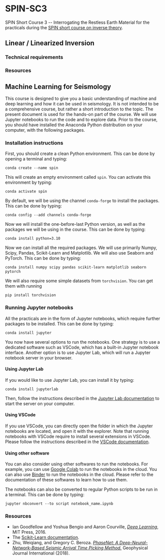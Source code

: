 # SPIN-SC3

SPIN Short Course 3 -- Interrogating the Restless Earth
Material for the practicals during the [SPIN short course on inverse theory](https://spin-itn.eu/sc3/).

## Linear / Linearized Inversion

### Technical requirements

### Resources

## Machine Learning for Seismology

This course is designed to give you a basic understanding of machine and deep learning and how it can be used in seismology. It is not intended to be a comprehensive course, but rather a short introduction to the topic. The present document is used for the hands-on part of the course. We will use Jupyter notebooks to run the code and to explore data. Prior to the course, you should have installed the Anaconda Python distribution on your computer, with the following packages.

### Installation instructions

First, you should create a clean Python environment. This can be done by opening a terminal and typing:

    conda create --name spin

This will create an empty environment called `spin`. You can activate this environment by typing:

    conda activate spin

By default, we will be using the channel `conda-forge` to install the packages. This can be done by typing:

    conda config --add channels conda-forge

Now we will install the one-before-last Python version, as well as the packages we will be using in the course. This can be done by typing:

    conda install python=3.10

Now we can install all the required packages. We will use primarily Numpy, Scipy, Pandas, Scikit-Learn and Matplotlib. We will also use Seaborn and PyTorch. This can be done by typing:

    conda install numpy scipy pandas scikit-learn matplotlib seaborn pytorch

We will also require some simple datasets from `torchvision`. You can get them with running

    pip install torchvision

### Running Jupyter notebooks

All the practicals are in the form of Jupyter notebooks, which require further packages to be installed. This can be done by typing:

    conda install jupyter

You now have several options to run the notebooks. One strategy is to use a dedicated software such as VSCode, which has a built-in Jupyter notebook interface. Another option is to use Jupyter Lab, which will run a Jupyter notebook server in your browser.

#### Using Jupyter Lab

If you would like to use Jupyter Lab, you can install it by typing:

    conda install jupyterlab

Then, follow the instructions described in the [Jupyter Lab documentation](https://jupyter.org/install) to start the server on your computer.

#### Using VSCode

If you use VSCode, you can directly open the folder in which the Jupyter notebooks are located, and open it with the explorer. Note that running notebooks with VSCode require to install several extensions in VSCode. Please follow the instructions described in the [VSCode documentation](https://code.visualstudio.com/docs/datascience/jupyter-notebooks).

#### Using other software

You can also consider using other softwares to run the notebooks. For example, you can use [Google Colab](https://colab.research.google.com/) to run the notebooks in the cloud. You can also use [Binder](https://mybinder.org/) to run the notebooks in the cloud. Please refer to the documentation of these softwares to learn how to use them.

The notebooks can also be converted to regular Python scripts to be run in a terminal. This can be done by typing:

    jupyter nbconvert --to script notebook_name.ipynb

### Resources

- Ian Goodfellow and Yoshua Bengio and Aaron Courville, [_Deep Learning_](https://www.deeplearningbook.org/), MIT Press, 2016.
- The [Scikit-Learn documentation](https://scikit-learn.org/stable/).
- Zhu, Weiqiang, and Gregory C. Beroza. [_PhaseNet: A Deep-Neural-Network-Based Seismic Arrival Time Picking Method._](https://academic.oup.com/gji/article/216/1/261/5129142) Geophysical Journal International (2018).
